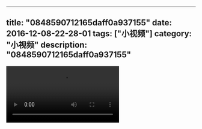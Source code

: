 
---
title: "0848590712165daff0a937155"
date: 2016-12-08-22-28-01
tags: ["小视频"]
category: "小视频"
description: "0848590712165daff0a937155"
---
<video src="http://ohtsqip0g.bkt.clouddn.com/0848590712165daff0a937155.mp4" controls="controls"></video>
